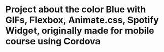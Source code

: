 # Project about the color Blue with GIFs, Flexbox, Animate.css, Spotify Widget, originally made for mobile course using Cordova
